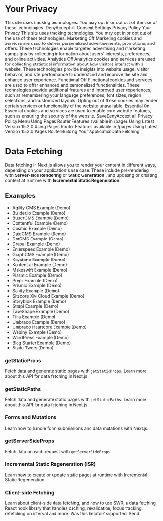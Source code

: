 # Your Privacy
This site uses tracking technologies. You may opt in or opt out of the use of these technologies.
DenyAccept all
Consent Settings
Privacy Policy
Your Privacy
This site uses tracking technologies. You may opt in or opt out of the use of these technologies.
Marketing
Off
Marketing cookies and services are used to deliver personalized advertisements, promotions, and offers. These technologies enable targeted advertising and marketing campaigns by collecting information about users' interests, preferences, and online activities. 
Analytics
Off
Analytics cookies and services are used for collecting statistical information about how visitors interact with a website. These technologies provide insights into website usage, visitor behavior, and site performance to understand and improve the site and enhance user experience.
Functional
Off
Functional cookies and services are used to offer enhanced and personalized functionalities. These technologies provide additional features and improved user experiences, such as remembering your language preferences, font sizes, region selections, and customized layouts. Opting out of these cookies may render certain services or functionality of the website unavailable.
Essential
On
Essential cookies and services are used to enable core website features, such as ensuring the security of the website. 
SaveDenyAccept all
Privacy Policy
Menu
Using Pages Router
Features available in /pages
Using Latest Version
15.2.0
Using Pages Router
Features available in /pages
Using Latest Version
15.2.0
Pages RouterBuilding Your ApplicationData Fetching
# Data Fetching
Data fetching in Next.js allows you to render your content in different ways, depending on your application's use case. These include pre-rendering with **Server-side Rendering** or **Static Generation** , and updating or creating content at runtime with **Incremental Static Regeneration**.
## Examples
  * Agility CMS Example (Demo)
  * Builder.io Example (Demo)
  * ButterCMS Example (Demo)
  * Contentful Example (Demo)
  * Cosmic Example (Demo)
  * DatoCMS Example (Demo)
  * DotCMS Example (Demo)
  * Drupal Example (Demo)
  * Enterspeed Example (Demo)
  * GraphCMS Example (Demo)
  * Keystone Example (Demo)
  * Kontent.ai Example (Demo)
  * Makeswift Example (Demo)
  * Plasmic Example (Demo)
  * Prepr Example (Demo)
  * Prismic Example (Demo)
  * Sanity Example (Demo)
  * Sitecore XM Cloud Example (Demo)
  * Storyblok Example (Demo)
  * Strapi Example (Demo)
  * TakeShape Example (Demo)
  * Tina Example (Demo)
  * Umbraco Example (Demo)
  * Umbraco Heartcore Example (Demo)
  * Webiny Example (Demo)
  * WordPress Example (Demo)
  * Blog Starter Example (Demo)
  * Static Tweet (Demo)


### getStaticProps
Fetch data and generate static pages with `getStaticProps`. Learn more about this API for data fetching in Next.js.
### getStaticPaths
Fetch data and generate static pages with `getStaticPaths`. Learn more about this API for data fetching in Next.js.
### Forms and Mutations
Learn how to handle form submissions and data mutations with Next.js.
### getServerSideProps
Fetch data on each request with `getServerSideProps`.
### Incremental Static Regeneration (ISR)
Learn how to create or update static pages at runtime with Incremental Static Regeneration.
### Client-side Fetching
Learn about client-side data fetching, and how to use SWR, a data fetching React hook library that handles caching, revalidation, focus tracking, refetching on interval and more.
Was this helpful?
supported.
Send
